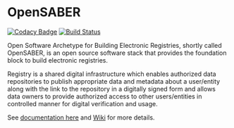  # OpenSABER

[![Codacy Badge](https://api.codacy.com/project/badge/Grade/7f8c1785b178411ab28490fb561dfb98)](https://www.codacy.com/app/steotia/open-saber?utm_source=github.com&utm_medium=referral&utm_content=project-sunbird/open-saber&utm_campaign=badger)
[![Build Status](https://travis-ci.org/project-sunbird/open-saber.svg?branch=master)](https://travis-ci.org/project-sunbird/open-saber)

Open Software Archetype for Building Electronic Registries, shortly called OpenSABER, is an open source software stack that provides the foundation block to build electronic registries. 

Registry is a shared digital infrastructure which enables authorized data repositories to publish appropriate data and metadata about a user/entity along with the link to the repository in a digitally signed form and allows data owners to provide authorized access to other users/entities in controlled manner for digital verification and usage.

See [documentation here](https://sunbirdrc.dev/) and [Wiki](https://github.com/project-sunbird/open-saber/wiki) for more details.
